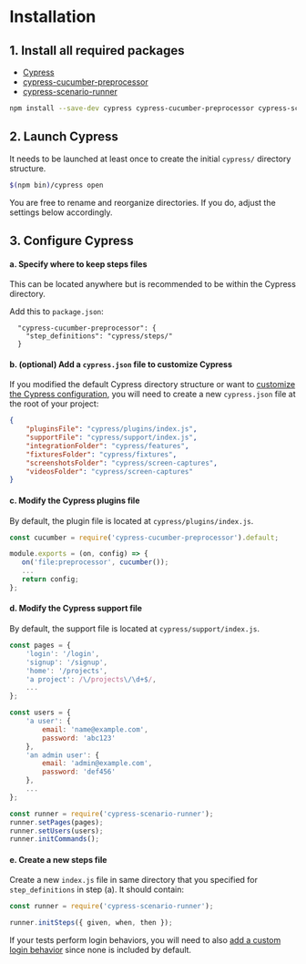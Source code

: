 Installation
===


## 1. Install all required packages

- [Cypress](https://github.com/cypress-io/cypress/)
- [cypress-cucumber-preprocessor](https://github.com/TheBrainFamily/cypress-cucumber-preprocessor)
- [cypress-scenario-runner](https://github.com/nextbigsoundinc/cypress-scenario-runner)
```sh
npm install --save-dev cypress cypress-cucumber-preprocessor cypress-scenario-runner
```


## 2. Launch Cypress

It needs to be launched at least once to create the initial `cypress/` directory structure.

```sh
$(npm bin)/cypress open
```
You are free to rename and reorganize directories. If you do, adjust the settings below accordingly.


## 3. Configure Cypress

#### a. Specify where to keep steps files

This can be located anywhere but is recommended to be within the Cypress directory.

Add this to `package.json`:
```
  "cypress-cucumber-preprocessor": {
    "step_definitions": "cypress/steps/"
  }
```

#### b. (optional) Add a `cypress.json` file to customize Cypress

If you modified the default Cypress directory structure or want to [customize the Cypress configuration](https://docs.cypress.io/guides/references/configuration.html), you will need to create a new `cypress.json` file at the root of your project:

```json
{
	"pluginsFile": "cypress/plugins/index.js",
	"supportFile": "cypress/support/index.js",
	"integrationFolder": "cypress/features",
	"fixturesFolder": "cypress/fixtures",
	"screenshotsFolder": "cypress/screen-captures",
	"videosFolder": "cypress/screen-captures"
}
```

#### c. Modify the Cypress plugins file

By default, the plugin file is located at `cypress/plugins/index.js`.

```js
const cucumber = require('cypress-cucumber-preprocessor').default;

module.exports = (on, config) => {
   on('file:preprocessor', cucumber());
   ...
   return config;
};
```

#### d. Modify the Cypress support file

By default, the support file is located at `cypress/support/index.js`.

```js
const pages = {
	'login': '/login',
	'signup': '/signup',
	'home': '/projects',
	'a project': /\/projects\/\d+$/,
	...
};

const users = {
	'a user': {
		email: 'name@example.com',
		password: 'abc123'
	},
	'an admin user': {
		email: 'admin@example.com',
		password: 'def456'
	},
	...
};

const runner = require('cypress-scenario-runner');
runner.setPages(pages);
runner.setUsers(users);
runner.initCommands();
```

#### e. Create a new steps file

Create a new `index.js` file in same directory that you specified for `step_definitions` in step (a). It should contain:
```js
const runner = require('cypress-scenario-runner');

runner.initSteps({ given, when, then });
```
If your tests perform login behaviors, you will need to also [add a custom login behavior](custom-behaviors.md#example) since none is included by default.
